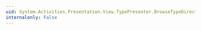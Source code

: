 ```yaml
---
uid: System.Activities.Presentation.View.TypePresenter.BrowseTypeDirectly
internalonly: False
---
```

